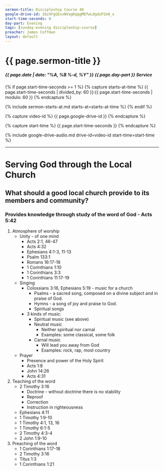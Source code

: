```yaml
---
sermon-title: Discipleship Course 48
google-drive-id: 16zXFgGExxNVagKqqgMDfwLdgduP2e0_x
start-time-seconds: 0
day-part: Evening
tags: [sunday-evening discipleship-course]
preacher: James Coffman
layout: default
---
```


# {{ page.sermon-title }}

##### {{ page.date | date: "%A, %B %-d, %Y" }} {{ page.day-part }} Service

{% if page.start-time-seconds >= 1 %}
{% capture starts-at-time %}
{{ page.start-time-seconds | divided_by: 60 }}:{{ page.start-time-seconds | modulo: 60 }}
{% endcapture %}

{% include sermon-starts-at.md starts-at=starts-at-time %}
{% endif %}

{% capture video-id %}
{{ page.google-drive-id }}
{% endcapture %}

{% capture start-time %}
{{ page.start-time-seconds }}
{% endcapture %}

{% include google-drive-audio.md drive-id=video-id start-time=start-time %}

***

# Serving God through the Local Church

## What should a good local church provide to its members and community?

### Provides knowledge through study of the word of God - Acts 5:42
1. Atmosphere of worship
    - Unity - of one mind
        - Acts 2:1, 46-47
        - Acts 4:32
        - Ephesians 4:1-3, 11-13
        - Psalm 133:1
        - Romans 16:17-18
        - 1 Corinthians 1:10
        - 1 Corinthians 3:3
        - 1 Corinthians 11:17-19
    - Singing
        - Colossians 3:16, Ephesians 5:19 - music for a church
            - Psalms - a sacred song, composed on a divine subject and in praise of God.
            - Hymns - a song of joy and praise to God.
            - Spiritual songs
        - 3 kinds of music:
            - Spiritual music (see above)
            - Neutral music
                - Neither spiritual nor carnal
                - Examples: some classical, some folk
            - Carnal music
                - Will lead you away from God
                - Examples: rock, rap, most country
    - Prayer
        - Presence and power of the Holy Spirit
        - Acts 1:8
        - John 14:26
        - Acts 4:31
2. Teaching of the word
    - 2 Timothy 3:16
        - Doctrine - without doctrine there is no stability
        - Reproof
        - Correction
        - Instruction in righteousness
    - Ephesians 4:11
    - 1 Timothy 1:9-10
    - 1 Timothy 4:1, 13, 16
    - 1 Timothy 6:1-5
    - 2 Timothy 4:3-4
    - 2 John 1:9-10
3. Preaching of the word
    - 1 Corinthians 1:17-18
    - 2 Timothy 3:16
    - Titus 1:3
    - 1 Corinthians 1:21